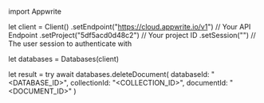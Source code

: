 import Appwrite

let client = Client()
    .setEndpoint("https://cloud.appwrite.io/v1") // Your API Endpoint
    .setProject("5df5acd0d48c2") // Your project ID
    .setSession("") // The user session to authenticate with

let databases = Databases(client)

let result = try await databases.deleteDocument(
    databaseId: "<DATABASE_ID>",
    collectionId: "<COLLECTION_ID>",
    documentId: "<DOCUMENT_ID>"
)

